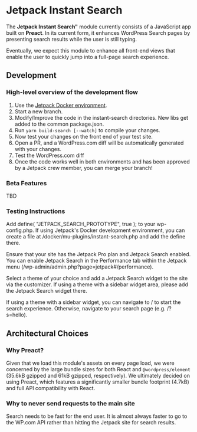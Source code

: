 # Jetpack Instant Search

The **Jetpack Instant Search"** module currently consists of a JavaScript app built on **Preact**. In its current form, it enhances WordPress Search pages by presenting search results while the user is still typing.

Eventually, we expect this module to enhance all front-end views that enable the user to quickly jump into a full-page search experience.

## Development

### High-level overview of the development flow

1. Use the [Jetpack Docker environment](https://github.com/Automattic/jetpack/tree/master/docker#readme).
1. Start a new branch.
1. Modify/Improve the code in the instant-search directories. New libs get added to the common package.json.
1. Run `yarn build-search [--watch]` to compile your changes.
1. Now test your changes on the front end of your test site.
1. Open a PR, and a WordPress.com diff will be automatically generated with your changes.
1. Test the WordPress.com diff
1. Once the code works well in both environments and has been approved by a Jetpack crew member, you can merge your branch!

### Beta Features

TBD

### Testing Instructions

Add define( "JETPACK_SEARCH_PROTOTYPE", true ); to your wp-config.php. If using Jetpack's Docker development environment, you can create a file at /docker/mu-plugins/instant-search.php and add the define there.

Ensure that your site has the Jetpack Pro plan and Jetpack Search enabled. You can enable Jetpack Search in the Performance tab within the Jetpack menu (/wp-admin/admin.php?page=jetpack#/performance).

Select a theme of your choice and add a Jetpack Search widget to the site via the customizer. If using a theme with a sidebar widget area, please add the Jetpack Search widget there.

If using a theme with a sidebar widget, you can navigate to / to start the search experience. Otherwise, navigate to your search page (e.g. /?s=hello).

## Architectural Choices

### Why Preact?

Given that we load this module's assets on every page load, we were concerned by the large bundle sizes for both React and `@wordpress/element` (35.6kB gzipped and 61kB gzipped, respectively). We ultimately decided on using Preact, which features a significantly smaller bundle footprint (4.7kB) and full API compatibility with React.

### Why to never send requests to the main site

Search needs to be fast for the end user. It is almost always faster to go to the WP.com API rather than hitting the Jetpack site for search results.

